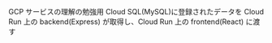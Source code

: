 GCP サービスの理解の勉強用
Cloud SQL(MySQL)に登録されたデータを Cloud Run 上の backend(Express) が取得し、Cloud Run 上の frontend(React) に渡す
